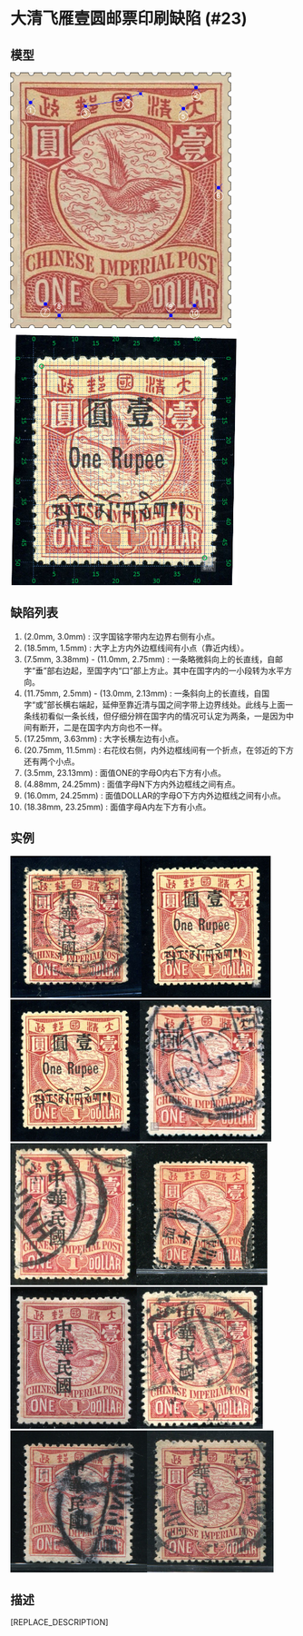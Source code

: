 # 大清飞雁壹圆邮票印刷缺陷 (#23)

## 模型
<img src="model.png" height=450/> <img src="sampling.png" height=450/>

## 缺陷列表
1. (2.0mm, 3.0mm) :  汉字国铭字带内左边界右侧有小点。
1. (18.5mm, 1.5mm) :  大字上方内外边框线间有小点（靠近内线）。
1. (7.5mm, 3.38mm) - (11.0mm, 2.75mm) :  一条略微斜向上的长直线，自邮字“垂”部右边起，至国字内“口”部上方止。其中在国字内的一小段转为水平方向。
1. (11.75mm, 2.5mm) - (13.0mm, 2.13mm) :  一条斜向上的长直线，自国字“或”部长横右端起，延伸至靠近清与国之间字带上边界线处。此线与上面一条线初看似一条长线，但仔细分辨在国字内的情况可认定为两条，一是因为中间有断开，二是在国字内方向也不一样。
1. (17.25mm, 3.63mm) :  大字长横左边有小点。
1. (20.75mm, 11.5mm) :  右花纹右侧，内外边框线间有一个折点，在邻近的下方还有两个小点。
1. (3.5mm, 23.13mm) :  面值ONE的字母O内右下方有小点。
1. (4.88mm, 24.25mm) :  面值字母N下方内外边框线之间有点。
1. (16.0mm, 24.25mm) :  面值DOLLAR的字母O下方内外边框线之间有小点。
1. (18.38mm, 23.25mm) :  面值字母A内左下方有小点。


## 实例
<img src="2009-11-01_00029018011A.jpg" height=250/><img src="2010-02-27_00031683004A.jpg" height=250/><img src="2010_w09_31683004A.jpg" height=250/><img src="2011-09-14_00047901070A.jpg" height=250/><img src="2012-10-09_00071705076A.jpg" height=250/><img src="2014-03-18_00138672043A.jpg" height=250/><img src="2015-01-16_00166462020A.jpg" height=250/><img src="2015-03-22_00172210028A.jpg" height=250/><img src="2015-12-13_00194892079A.jpg" height=250/><img src="2016-06-17_00215431021A.jpg" height=250/>


## 描述
[REPLACE_DESCRIPTION]
